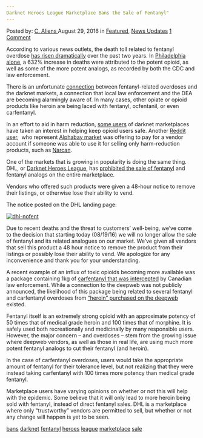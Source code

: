 ```yaml
---
Darknet Heroes League Marketplace Bans the Sale of Fentanyl"
---
```

<article class="post-listing post-15266 post type-post status-publish format-standard has-post-thumbnail hentry  tag-bans tag-darknet tag-fentanyl tag-heroes tag-league tag-sale">
    <div class="post-inner">
        <span>Posted by: <a href="https://www.deepdotweb.com/author/caliens/" title="">C. Aliens </a></span>
    <span>August 29, 2016</span>
    <span>in <a href="https://www.deepdotweb.com/category/deepdot-news/" rel="category tag">Featured</a>, <a href="https://www.deepdotweb.com/category/news-updates/" rel="category tag">News Updates</a></span>
    <span><a href="https://www.deepdotweb.com/2016/08/29/darknet-heroes-league-marketplace-bans-sale-fentanyl/#comments">1 Comment</a></span>
    </p>
    <div class="clear"></div>
    <div class="entry">
    <p>According to various news outlets, the death toll related to fentanyl overdose <a href="https://www.deepdotweb.com/2016/07/26/fentanyl-abuse-rise-u-s/">has risen dramatically</a> over the past two years. In <a href="http://www.nbcphiladelphia.com/news/local/Fentanyl-Overdose-Deaths-Skyrocket-636-Percent-Over-Two-Years-in-Philadelphia-City-Officials-Say-Prevention-Is-Key-to-Saving-Lives-390706181.html">Philadelphia alone</a>, a 632% increase in deaths were attributed to the potent opioid, as well as some of the more potent analogs, as recorded by both the CDC and law enforcement.</p>
    <p>There is an unfortunate <a href="https://www.deepdotweb.com/2016/05/30/police-say-fentanyl-bust-ties-dark-net/">connection</a> between fentanyl-related overdoses and the darknet markets, a connection that local law enforcement and the DEA are becoming alarmingly aware of. In many cases, other opiate or opioid products like heroin are being laced with fentanyl, ocfentanil, or even carfentanyl.</p>
    <p>In an effort to aid in harm reduction, <a href="https://www.reddit.com/r/DarkNetMarkets/comments/4xy9qt/narcan_nasal_sprays/">some users</a> of darknet marketplaces have taken an interest in helping keep opioid users safe. Another <a href="https://www.reddit.com/user/trappy_ab">Reddit user</a>,  who represent <a href="http://www.deepdotweb.com/marketplace-directory/listing/alphabay/">Alphabay market</a> was offering to pay for a vendor account if someone was able to use it for selling only harm-reduction products, such as <a href="https://en.wikipedia.org/wiki/Naloxone">Narcan</a>.</p>
    <p>One of the markets that is growing in popularity is doing the same thing. DHL, or <a href="https://www.deepdotweb.com/marketplace-directory/listing/darknet-heroes-league/">Darknet Heroes League</a>, has <a href="https://www.reddit.com/r/DarkNetMarkets/comments/4yl8ek/psa_sales_of_fentanyl_banned_on_dhl/">prohibited the sale of fentanyl</a> and fentanyl analogs on the entire marketplace.</p>
    <p>Vendors who offered such products were given a 48-hour notice to remove their listings, or otherwise lose their ability to vend.</p>
    <p>The notice posted on the DHL landing page:</p>
    <p><a href="/imgs/2016/08/dhl-nofent.png"><img class="aligncenter size-full wp-image-15267" src="/imgs/2016/08/dhl-nofent.png" alt="dhl-nofent" width="597" height="155" srcset="/imgs/2016/08/dhl-nofent.png 597w, /imgs/2016/08/dhl-nofent-300x78.png 300w" sizes="(max-width: 597px) 100vw, 597px"/></a></p>
    <p>Due to recent deaths and the threat to customers&#8217; well-being, we&#8217;ve come to the decision that starting today (08/19/16) we will no longer allow the sale of fentanyl and its related analogues on our market. We&#8217;ve given all vendors that sell this product a 48 hour notice to remove the product from their listings or possibly lose their ability to vend. We apologize for any inconvenience and thank you for your understanding.</p>
    <p>A recent example of an influx of toxic opioids becoming more available was a package containing 1kg of <a href="https://www.deepdotweb.com/2016/08/18/police-intercept-package-mail-containing-1kg-carfentanil/">carfentanyl that was intercepted</a> by Canadian law enforcement. While a connection to the deepweb was not publicly announced, the likelihood of this package being related to several fentanyl and carfentanyl overdoses from <a href="https://www.deepdotweb.com/2015/10/17/warning-fentanyl-being-sold-as-heroin/">“heroin” purchased on the deepweb</a> existed.</p>
    <p>Fentanyl itself is an extremely strong opioid with an approximate potency of 50 times that of medical grade heroin and 100 times that of morphine. It is safely used both recreationally and medicinally by many responsible users. However, the major concern – and overdoses – stem from the growing issue where deepweb vendors, as well as those in real life, are using much more potent fentanyl analogs to cut their fentanyl (and heroin).</p>
    <p>In the case of carfentanyl overdoses, users would take the appropriate amount of fentanyl for their tolerance level, but not realizing that they were instead taking carfentanyl with 100 times more potency than medical grade fentanyl.</p>
    <p>Marketplace users have varying opinions on whether or not this will help with the epidemic. Some believe that it will only lead to more heroin being sold with fentanyl, instead of direct fentanyl sales. DHL is a marketplace where only “trustworthy” vendors are permitted to sell, but whether or not any change will happen is yet to be seen.</p>
    </div>
    <a href="https://www.deepdotweb.com/tag/bans/" rel="tag">bans</a> <a href="https://www.deepdotweb.com/tag/darknet/" rel="tag">darknet</a> <a href="https://www.deepdotweb.com/tag/fentanyl/" rel="tag">fentanyl</a> <a href="https://www.deepdotweb.com/tag/heroes/" rel="tag">heroes</a> <a href="https://www.deepdotweb.com/tag/league/" rel="tag">league</a> <a href="https://www.deepdotweb.com/tag/marketplace/" rel="tag">marketplace</a> <a href="https://www.deepdotweb.com/tag/sale/" rel="tag">sale</a></span> <span style="display:none" class="updated">2016-08-29</span>
    <div style="display:none" class="vcard author" itemprop="author" itemscope itemtype="http://schema.org/Person"><strong class="fn" itemprop="name"><a href="https://www.deepdotweb.com/author/caliens/" title="Posts by C. Aliens" rel="author">C. Aliens</a></strong></div>
    
